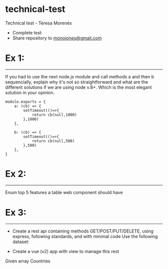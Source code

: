 # technical-test
Technical test - Teresa Morenés

- Complete test
- Share repository to monojones@gmail.com

# Ex 1:
-----
If you had to use the next node.js module and call methods a and then b sequencially, explain why it's not so straightforward and what are the different solutions if we are using node v.8+.
Which is the most elegant solution in your opinion.

```
module.exports = {
    a: (cb) => {
        setTimeout(()=>{
            return cb(null,1000)
        },1000)
    },

    b: (cb) => {
        setTimeout(()=>{
            return cb(null,500)
        },500)
    },
}
```
# Ex 2:
-----
Enum top 5 features a table web component should have


# Ex 3:
-----

- Create a rest api containing methods GET/POST/PUT/DELETE, using express, following standards, and with minimal code
Use the following dataset:

- Create a vue (v2) app with view to manage this rest

Given array Countries
